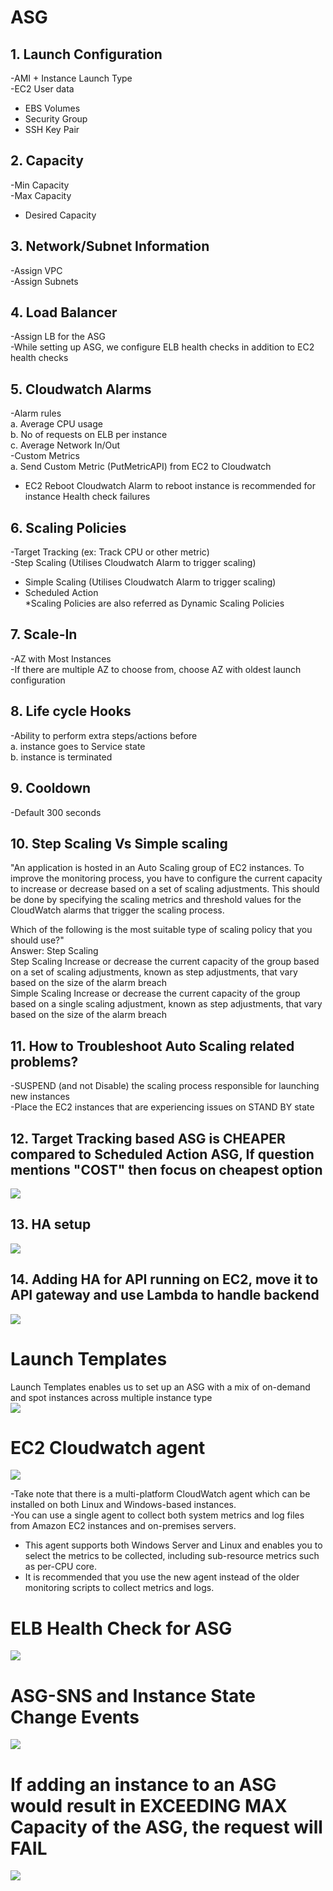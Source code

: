 # ASG											
## 1. Launch Configuration		
-AMI + Instance Launch Type		
-EC2 User data		
- EBS Volumes		
- Security Group		
- SSH Key Pair		
## 2. Capacity		
-Min Capacity		
-Max Capacity		
- Desired Capacity		
## 3. Network/Subnet Information		
-Assign VPC		
-Assign Subnets		
## 4. Load Balancer		
-Assign LB for the ASG		
-While setting up ASG, we configure ELB health checks in addition to EC2 health checks		
## 5. Cloudwatch Alarms		
-Alarm rules		
a. Average CPU usage		
b. No of requests on ELB per instance		
c. Average Network In/Out		
-Custom Metrics		
a. Send Custom Metric (PutMetricAPI) from EC2 to Cloudwatch		
- EC2 Reboot Cloudwatch Alarm to reboot instance is recommended for instance Health check failures		
## 6. Scaling Policies		
-Target Tracking (ex: Track CPU or other metric)		
-Step Scaling (Utilises Cloudwatch Alarm to trigger scaling)		
- Simple Scaling (Utilises Cloudwatch Alarm to trigger scaling)		
- Scheduled Action		
*Scaling Policies are also referred as Dynamic Scaling Policies		
## 7. Scale-In		
-AZ with Most Instances		
-If there are multiple AZ to choose from, choose AZ with oldest launch configuration		
## 8. Life cycle Hooks		
-Ability to perform extra steps/actions before		
a. instance goes to Service state		
b. instance is terminated		
## 9. Cooldown					
-Default 300 seconds					

## 10. Step Scaling Vs Simple scaling											
"An application is hosted in an Auto Scaling group of EC2 instances. 
To improve the monitoring process, you have to configure the current capacity to increase or decrease based on a set of scaling adjustments. 
This should be done by specifying the scaling metrics and threshold values for the CloudWatch alarms that trigger the scaling process.

Which of the following is the most suitable type of scaling policy that you should use?"											
Answer: Step Scaling 											
Step Scaling Increase or decrease the current capacity of the group based on a set of scaling adjustments, known as step adjustments, that vary based on the size of the alarm breach											
Simple Scaling Increase or decrease the current capacity of the group based on a single scaling adjustment, known as step adjustments, that vary based on the size of the alarm breach											
											
## 11. How to Troubleshoot Auto Scaling related problems?											
-SUSPEND (and not Disable) the scaling process responsible for launching new instances											
-Place the EC2 instances that are experiencing issues on STAND BY state											
											
## 12. Target Tracking based ASG is CHEAPER compared to Scheduled Action ASG, If question mentions "COST" then focus on cheapest option											
<img src="images/1.png">

## 13. HA setup	
<img src="images/2.png">

## 14. Adding HA for API running on EC2, move it to API gateway and use Lambda to handle backend
<img src="images/3.png">

# Launch Templates											
Launch Templates enables us to set up an ASG with a mix of on-demand and spot instances across multiple instance type											
<img src="images/4.png">

# EC2 Cloudwatch agent
<img src="images/5.png">

-Take note that there is a multi-platform CloudWatch agent which can be installed on both Linux and Windows-based instances. 										
-You can use a single agent to collect both system metrics and log files from Amazon EC2 instances and on-premises servers. 										
- This agent supports both Windows Server and Linux and enables you to select the metrics to be collected, including sub-resource metrics such as per-CPU core. 										
- It is recommended that you use the new agent instead of the older monitoring scripts to collect metrics and logs.										

# ELB Health Check for ASG
<img src="images/6.png">

# ASG-SNS and Instance State Change Events
<img src="images/7.png">

# If adding an instance to an ASG would result in EXCEEDING MAX Capacity of the ASG, the request will FAIL
<img src="images/8.png">
